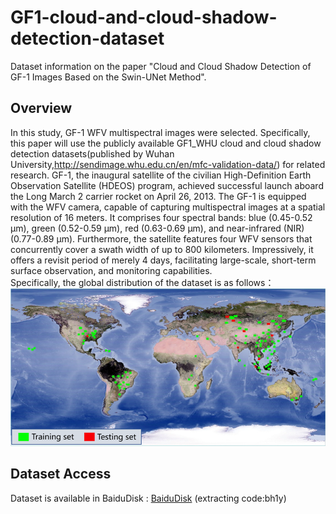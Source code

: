 # GF1-cloud-and-cloud-shadow-detection-dataset  
Dataset information on the paper "Cloud and Cloud Shadow Detection of GF-1 Images Based on the Swin-UNet Method".  
## Overview  
In this study, GF-1 WFV multispectral images were selected. Specifically, this paper will use the publicly available GF1_WHU cloud and cloud shadow detection datasets(published by Wuhan University,http://sendimage.whu.edu.cn/en/mfc-validation-data/) for related research. GF-1, the inaugural satellite of the civilian High-Definition Earth Observation Satellite (HDEOS) program, achieved successful launch aboard the Long March 2 carrier rocket on April 26, 2013. The GF-1 is equipped with the WFV camera, capable of capturing multispectral images at a spatial resolution of 16 meters. It comprises four spectral bands: blue (0.45-0.52 µm), green (0.52-0.59 µm), red (0.63-0.69 µm), and near-infrared (NIR) (0.77-0.89 µm). Furthermore, the satellite features four WFV sensors that concurrently cover a swath width of up to 800 kilometers. Impressively, it offers a revisit period of merely 4 days, facilitating large-scale, short-term surface observation, and monitoring capabilities.  
Specifically, the global distribution of the dataset is as follows：  
![Image text](https://github.com/Ta111N/GF1-dataset/blob/main/image.png)  
## Dataset Access  
Dataset is available in BaiduDisk : [BaiduDisk](https://pan.baidu.com/s/1kTZTUO4aNGuLq5V5goINRA) (extracting code:bh1y)
